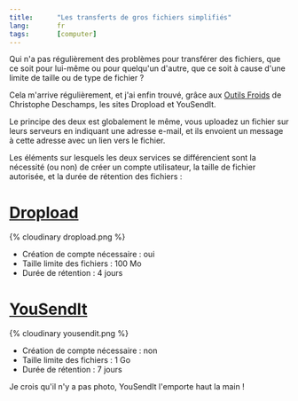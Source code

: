 ```yaml
---
title:      "Les transferts de gros fichiers simplifiés"
lang:       fr
tags:       [computer]
---
```


Qui n'a pas régulièrement des problèmes pour transférer des fichiers, que ce soit pour lui-même ou pour quelqu'un d'autre, que ce soit à cause d'une limite de taille ou de type de fichier ?


Cela m'arrive régulièrement, et j'ai enfin trouvé, grâce aux [Outils Froids](http://outilsfroids.joueb.com/) de Christophe Deschamps, les sites Dropload et YouSendIt.

Le principe des deux est globalement le même, vous uploadez un fichier sur leurs serveurs en indiquant une adresse e-mail, et ils envoient un message à cette adresse avec un lien vers le fichier.

Les éléments sur lesquels les deux services se différencient sont la nécessité (ou non) de créer un compte utilisateur, la taille de fichier autorisée, et la durée de rétention des fichiers :

# [Dropload](http://www.dropload.com/)

{% cloudinary dropload.png %}

- Création de compte nécessaire : oui
- Taille limite des fichiers : 100 Mo
- Durée de rétention : 4 jours

# [YouSendIt](http://www.yousendit.com/)

{% cloudinary yousendit.png %}

- Création de compte nécessaire : non
- Taille limite des fichiers : 1 Go
- Durée de rétention : 7 jours

Je crois qu'il n'y a pas photo, YouSendIt l'emporte haut la main !
